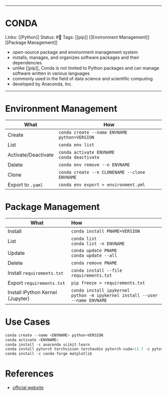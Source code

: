 ___
# CONDA
Links: [[Python]]
Status: #🌳 
Tags: [[pip]] [[Environment Management]] [[Package Management]]
<!--- Created on: 2023.08.19, 18:49 --->

- open-source package and environment management system
- installs, manages, and organizes software packages and their dependencies
- unlike [[pip]], Conda is not limited to Python packages and can manage software written in various languages
- commonly used in the field of data science and scientific computing
- developed by Anaconda, Inc.
___

# Environment Management
| What                | How                                              |
| ------------------- | ------------------------------------------------ |
| Create              | `conda create --name ENVNAME python=VERSION`     |
| List                | `conda env list`                                 |
| Activate/Deactivate | `conda activate ENVNAME` <br /> `conda deactivate` |
| Delete              | `conda env remove --n ENVNAME`                   |
| Clone               | `conda create --n CLONENAME --clone ENVNAME`     |
| Export to ``.yaml`` | `conda env export > environment.yml`             |

# Package Management

| What                         | How                                                                        |
| ---------------------------- |:-------------------------------------------------------------------------- |
| Install                      | `conda install PNAME=VERSION`                                              |
| List                         | `conda list` <br /> `conda list -n ENVNAME`                                |
| Update                       | `conda update PNAME` <br /> `conda update --all`                           |
| Delete                       | `conda remove PNAME`                                                       |
| Install `requirements.txt` | `conda install --file requirements.txt`                                    |
| Export `requirements.txt`                             | `pip freeze > requirements.txt`                                                                            |
| Install iPython Kernel (Jupyter)              | `conda install ipykernel` <br /> `python -m ipykernel install --user --name ENVNAME` |

# Use Cases
``` python
conda create --name <ENVNAME> python=VERSION
conda activate <ENVNAME>
conda install -c anaconda scikit-learn
conda install pytorch torchvision torchaudio pytorch-cuda=11.7 -c pytorch -c nvidia
conda install -c conda-forge matplotlib
```



# References
- [official website](https://docs.conda.io/projects/conda/en/latest/user-guide/install/index.html)